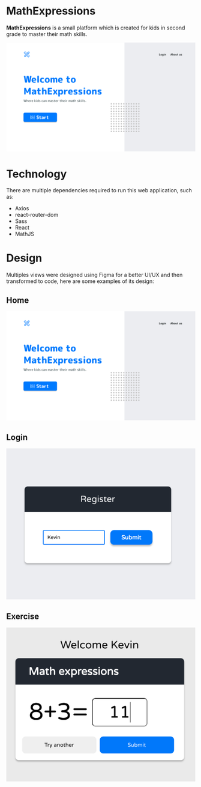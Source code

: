 # MathExpressions
**MathExpressions** is a small platform which is created for kids in second grade to master their math skills.

![MathExpressions design 1](./src/img/design-1.png)

# Technology
 There are  multiple dependencies required to run this web application, such as:

 - Axios 
 - react-router-dom
 - Sass
 - React
 - MathJS


# Design 
Multiples views were designed using Figma for a better UI/UX and then transformed to code, here are some examples of its design: 

## Home
![MathExpressions design 1](./src/img/design-1.png)

## Login 
![MathExpressions design 3](./src/img/design-3.png)

## Exercise  
![MathExpressions design 4](./src/img/design-4.png)




